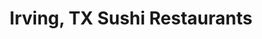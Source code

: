 ---
layout: city
title: Irving, TX Sushi Restaurants
permalink: /texas/irving/
stateAbbr: TX
stateName: Texas
cityName: Irving
---